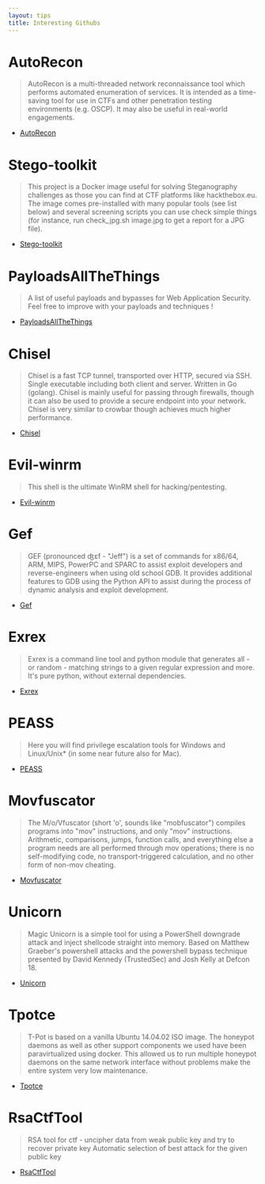 ```yaml
---
layout: tips
title: Interesting Githubs
---
```

AutoRecon
==========
>AutoRecon is a multi-threaded network reconnaissance tool which performs automated enumeration of services. It is intended as a time-saving tool for use in CTFs and other penetration testing environments (e.g. OSCP). It may also be useful in real-world engagements.
- [AutoRecon][link1]

Stego-toolkit
=============
>This project is a Docker image useful for solving Steganography challenges as those you can find at CTF platforms like hackthebox.eu. The image comes pre-installed with many popular tools (see list below) and several screening scripts you can use check simple things (for instance, run check_jpg.sh image.jpg to get a report for a JPG file).
- [Stego-toolkit][link2]

PayloadsAllTheThings
====================
>A list of useful payloads and bypasses for Web Application Security. Feel free to improve with your payloads and techniques !
- [PayloadsAllTheThings][link3]

Chisel
======
>Chisel is a fast TCP tunnel, transported over HTTP, secured via SSH. Single executable including both client and server. Written in Go (golang). Chisel is mainly useful for passing through firewalls, though it can also be used to provide a secure endpoint into your network. Chisel is very similar to crowbar though achieves much higher performance.
- [Chisel][link4]

Evil-winrm
==========
>This shell is the ultimate WinRM shell for hacking/pentesting.
- [Evil-winrm][link5]

Gef
===
>GEF (pronounced ʤɛf - "Jeff") is a set of commands for x86/64, ARM, MIPS, PowerPC and SPARC to assist exploit developers and reverse-engineers when using old school GDB. It provides additional features to GDB using the Python API to assist during the process of dynamic analysis and exploit development.
- [Gef][link6]

Exrex
======
>Exrex is a command line tool and python module that generates all - or random - matching strings to a given regular expression and more. It's pure python, without external dependencies.
- [Exrex][link7]

PEASS
======
>Here you will find privilege escalation tools for Windows and Linux/Unix* (in some near future also for Mac).
- [PEASS][link8]

Movfuscator
===========
>The M/o/Vfuscator (short 'o', sounds like "mobfuscator") compiles programs into "mov" instructions, and only "mov" instructions. Arithmetic, comparisons, jumps, function calls, and everything else a program needs are all performed through mov operations; there is no self-modifying code, no transport-triggered calculation, and no other form of non-mov cheating.
- [Movfuscator][link9]

Unicorn
=======
>Magic Unicorn is a simple tool for using a PowerShell downgrade attack and inject shellcode straight into memory. Based on Matthew Graeber's powershell attacks and the powershell bypass technique presented by David Kennedy (TrustedSec) and Josh Kelly at Defcon 18.
- [Unicorn][link10]

Tpotce
======
>T-Pot is based on a vanilla Ubuntu 14.04.02 ISO image. The honeypot daemons as well as other support components we used have been paravirtualized using docker. This allowed us to run multiple honeypot daemons on the same network interface without problems make the entire system very low maintenance.
- [Tpotce][link11]

RsaCtfTool
==========
>RSA tool for ctf - uncipher data from weak public key and try to recover private key Automatic selection of best attack for the given public key
- [RsaCtfTool][link12]

[link1]:https://github.com/Tib3rius/AutoRecon/  
[link2]:http://https://github.com/DominicBreuker/stego-toolkit
[link3]:https://https://github.com/swisskyrepo/PayloadsAllTheThings
[link4]:https://github.com/jpillora/chisel
[link5]:https://github.com/Hackplayers/evil-winrm
[link6]:https://github.com/hugsy/gef
[link7]:https://github.com/asciimoo/exrex
[link8]:https://github.com/carlospolop/privilege-escalation-awesome-scripts-suite
[link9]:https://github.com/xoreaxeaxeax/movfuscator
[link10]:https://github.com/trustedsec/unicorn
[link11]:https://github.com/dtag-dev-sec/tpotce
[link12]:https://github.com/Ganapati/RsaCtfTool
